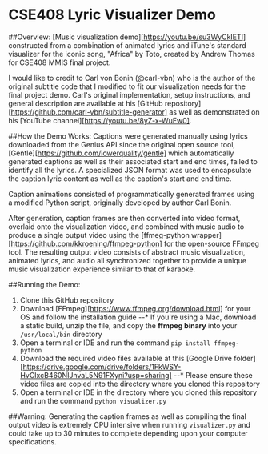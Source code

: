 # CSE408 Lyric Visualizer Demo

##Overview:
[Music visualization demo][https://youtu.be/su3WyCkIETI] constructed from a combination of animated lyrics and iTune's standard visualizer for the iconic song, "Africa" by Toto, created by Andrew Thomas for CSE408 MMIS final project.

I would like to credit to Carl von Bonin (@carl-vbn) who is the author of the original subtitle code that I modified to fit our visualization needs for the final project demo. Carl's original implementation, setup instructions, and general description are available at his [GitHub repository][https://github.com/carl-vbn/subtitle-generator] as well as demonstrated on his [YouTube channel][https://youtu.be/8yZ-x-WuFw0].

##How the Demo Works:
Captions were generated manually using lyrics downloaded from the Genius API since the original open source tool, [Gentle][https://github.com/lowerquality/gentle] which automatically generated captions as well as their associated start and end times, failed to identify all the lyrics. A specialized JSON format was used to encapsulate the caption lyric content as well as the caption's start and end time.

Caption animations consisted of programmatically generated frames using a modified Python script, originally developed by author Carl Bonin.

After generation, caption frames are then converted into video format, overlaid onto the visualization video, and combined with music audio to produce a single output video using the [ffmeg-python wrapper][https://github.com/kkroening/ffmpeg-python] for the open-source FFmpeg tool. The resulting output video consists of abstract music visualization, animated lyrics, and audio all synchronized together to provide a unique music visualization experience similar to that of karaoke.

##Running the Demo:
1. Clone this GitHub repository
2. Download [FFmpeg][https://www.ffmpeg.org/download.html] for your OS and follow the installation guide
--* If you're using a Mac, download a static build, unzip the file, and copy the **ffmpeg binary** into your ```/usr/local/bin``` directory
3. Open a terminal or IDE and run the command ```pip install ffmpeg-python```
4. Download the required video files available at this [Google Drive folder][https://drive.google.com/drive/folders/1FkWSY-HvCIxcB460NIJnvaL5N91FXyni?usp=sharing]
--* Please ensure these video files are copied into the directory where you cloned this repository
5. Open a terminal or IDE in the directory where you cloned this repository and run the command ```python visualizer.py```

##Warning:
Generating the caption frames as well as compiling the final output video is extremely CPU intensive when running ```visualizer.py``` and could take up to 30 minutes to complete depending upon your computer specifications.
